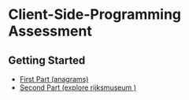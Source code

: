 # Client-Side-Programming Assessment

## Getting Started

- [First Part (anagrams)](https://github.com/jcolscript/client-side-programming-challenge/tree/main/first-part)
- [Second Part (explore rijksmuseum )](https://github.com/jcolscript/client-side-programming-challenge/tree/main/second-part-explore-rijksmuseum)
